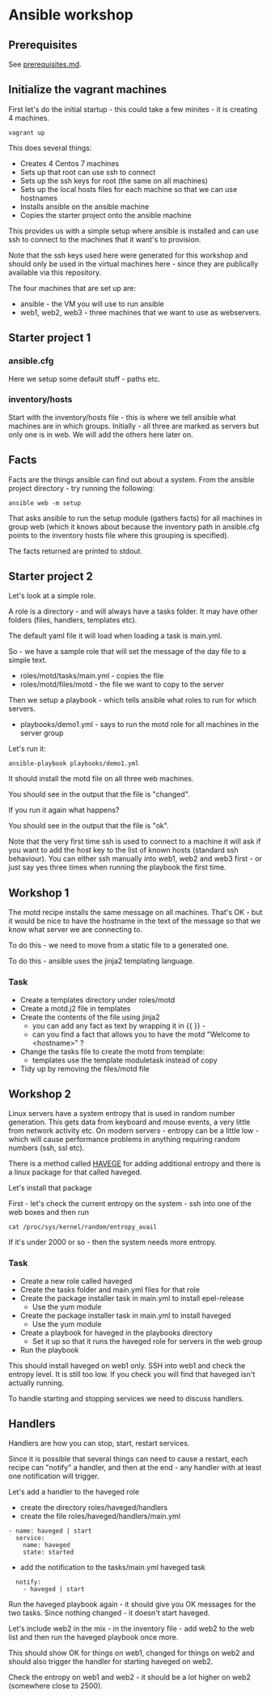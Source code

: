 # Ansible workshop

## Prerequisites

See [prerequisites.md](prerequisites.md).

## Initialize the vagrant machines

First let's do the initial startup - this could take a few minites - it is creating 4 machines.

```
vagrant up
```

This does several things:

* Creates 4 Centos 7 machines
* Sets up that root can use ssh to connect
* Sets up the ssh keys for root (the same on all machines)
* Sets up the local hosts files for each machine so that we can use hostnames
* Installs ansible on the ansible machine
* Copies the starter project onto the ansible machine

This provides us with a simple setup where ansible is installed and can use ssh to connect to the machines that it want's to provision.

Note that the ssh keys used here were generated for this workshop and should only be used in the virtual machines here - since they are publically available via this repository.

The four machines that are set up are:

* ansible - the VM you will use to run ansible
* web1, web2, web3 - three machines that we want to use as webservers.

## Starter project 1

### ansible.cfg

Here we setup some default stuff - paths etc.

### inventory/hosts

Start with the inventory/hosts file - this is where we tell ansible what machines are in which groups. Initially - all three are marked as servers but only one is in web. We will add the others here later on.

## Facts

Facts are the things ansible can find out about a system. From the ansible project directory - try running the following:

```
ansible web -m setup
```

That asks ansible to run the setup module (gathers facts) for all machines in group web (which it knows about because the inventory path in ansible.cfg points to the inventory hosts file where this grouping is specified).

The facts returned are printed to stdout.

## Starter project 2

Let's look at a simple role.

A role is a directory - and will always have a tasks folder. It may have other folders (files, handlers, templates etc).

The default yaml file it will load when loading a task is main.yml.

So - we have a sample role that will set the message of the day file to a simple text.

* roles/motd/tasks/main.yml - copies the file
* roles/motd/files/motd - the file we want to copy to the server

Then we setup a playbook - which tells ansible what roles to run for which servers.

* playbooks/demo1.yml - says to run the motd role for all machines in the server group

Let's run it:

```
ansible-playbook playbooks/demo1.yml
```

It should install the motd file on all three web machines.

You should see in the output that the file is "changed".

If you run it again what happens?

You should see in the output that the file is "ok".

Note that the very first time ssh is used to connect to a machine it will ask if you want to add the host key to the list of known hosts (standard ssh behaviour). You can either ssh manually into web1, web2 and web3 first - or just say yes three times when running the playbook the first time.

## Workshop 1

The motd recipe installs the same message on all machines. That's OK - but it would be nice to have the hostname in the text of the message so that we know what server we are connecting to.

To do this - we need to move from a static file to a generated one.

To do this - ansible uses the jinja2 templating language.

### Task

* Create a templates directory under roles/motd
* Create a motd.j2 file in templates
* Create the contents of the file using jinja2
    *  you can add any fact as text by wrapping it in {{ }} - 
    *  can you find a fact that allows you to have the motd "Welcome to &lt;hostname&gt;" ?
* Change the tasks file to create the motd from template:
    * templates use the template moduletask instead of copy
* Tidy up by removing the files/motd file

## Workshop 2

Linux servers have a system entropy that is used in random number generation. This gets data from keyboard and mouse events, a very little from network activity etc. On modern servers - entropy can be a little low - which will cause performance problems in anything requiring random numbers (ssh, ssl etc).

There is a method called [HAVEGE](http://www.irisa.fr/caps/projects/hipsor/) for adding additional entropy and there is a linux package for that called haveged.

Let's install that package

First - let's check the current entropy on the system - ssh into one of the web boxes and then run

    cat /proc/sys/kernel/random/entropy_avail

If it's under 2000 or so - then the system needs more entropy.

### Task

* Create a new role called haveged
* Create the tasks folder and main.yml files for that role
* Create the package installer task in main.yml to install epel-release
    * Use the yum module
* Create the package installer task in main.yml to install haveged
    * Use the yum module
* Create a playbook for haveged in the playbooks directory
    * Set it up so that it runs the haveged role for servers in the web group
* Run the playbook

This should install haveged on web1 only. SSH into web1 and check the entropy level. It is still too low. If you check you will find that haveged isn't actually running.

To handle starting and stopping services we need to discuss handlers.

## Handlers

Handlers are how you can stop, start, restart services.

Since it is possible that several things can need to cause a restart, each recipe can "notify" a handler, and then at the end - any handler with at least one notification will trigger.

Let's add a handler to the haveged role

* create the directory roles/haveged/handlers
* create the file roles/haveged/handlers/main.yml

```
- name: haveged | start
  service:
    name: haveged
    state: started
```

* add the notification to the tasks/main.yml haveged task

```
  notify:
    - haveged | start
```

Run the haveged playbook again - it should give you OK messages for the two tasks. Since nothing changed - it doesn't start haveged.

Let's include web2 in the mix - in the inventory file - add web2 to the web list and then run the haveged playbook once more.

This should show OK for things on web1, changed for things on web2 and should also trigger the handler for starting haveged on web2.

Check the entropy on web1 and web2 - it should be a lot higher on web2 (somewhere close to 2500).


